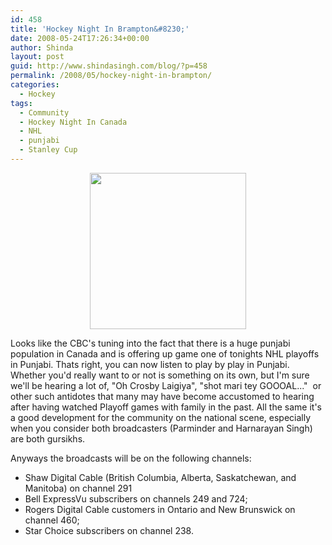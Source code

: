 ```yaml
---
id: 458
title: 'Hockey Night In Brampton&#8230;'
date: 2008-05-24T17:26:34+00:00
author: Shinda
layout: post
guid: http://www.shindasingh.com/blog/?p=458
permalink: /2008/05/hockey-night-in-brampton/
categories:
  - Hockey
tags:
  - Community
  - Hockey Night In Canada
  - NHL
  - punjabi
  - Stanley Cup
---
```

<p style="text-align: center;">
  <img class="aligncenter size-full wp-image-459" title="250px-hnic-currentlogo" src="http://www.shindasingh.com/blog/wp-content/uploads/2008/05/250px-hnic-currentlogo.jpg" alt="" width="250" height="250" />
</p>

Looks like the CBC's tuning into the fact that there is a huge punjabi population in Canada and is offering up game one of tonights NHL playoffs in Punjabi. Thats right, you can now listen to play by play in Punjabi. Whether you'd really want to or not is something on its own, but I'm sure we'll be hearing a lot of, "Oh Crosby Laigiya", "shot mari tey GOOOAL..."  or other such antidotes that many may have become accustomed to hearing after having watched Playoff games with family in the past. All the same it's a good development for the community on the national scene, especially when you consider both broadcasters (Parminder and Harnarayan Singh) are both gursikhs.

Anyways the broadcasts will be on the following channels:

  * Shaw Digital Cable (British Columbia, Alberta, Saskatchewan, and Manitoba) on channel 291
  * Bell ExpressVu subscribers on channels 249 and 724;
  * Rogers Digital Cable customers in Ontario and New Brunswick on channel 460;
  * Star Choice subscribers on channel 238.